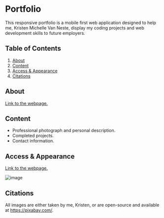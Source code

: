 # Portfolio

This responsive portfolio is a mobile first web application designed to help me, Kristen Michelle Van Neste, display my coding projects and web development skills to future employers.

## Table of Contents
1. [About](#about)
2. [Content](#content)
3. [Access & Appearance](#access) 
4. [Citations](#citations)

## About<a name="about"></a>

[Link to the webpage.](https://kmvanneste.github.io/Portfolio/)

## Content<a name="content"></a>

 - Professional photograph and personal description.
 - Completed projects. 
 - Contact information.

## Access & Appearance<a name="access"></a>

[Link to the webpage.](https://kmvanneste.github.io/Portfolio/)

![image](assets/images/Webpage_About.png)

## Citations<a name="citations"></a>

All images are either taken by me, Kristen, or are open-source and available at https://pixabay.com/.
